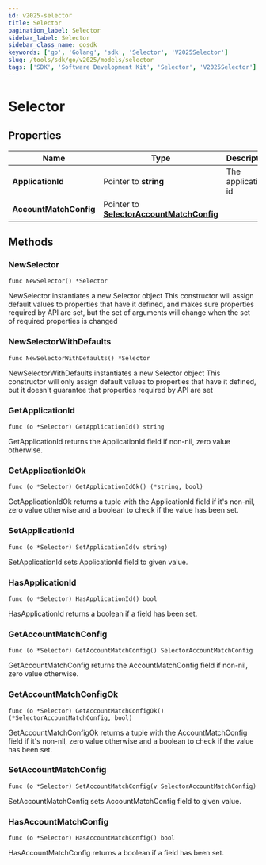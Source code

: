 ```yaml
---
id: v2025-selector
title: Selector
pagination_label: Selector
sidebar_label: Selector
sidebar_class_name: gosdk
keywords: ['go', 'Golang', 'sdk', 'Selector', 'V2025Selector'] 
slug: /tools/sdk/go/v2025/models/selector
tags: ['SDK', 'Software Development Kit', 'Selector', 'V2025Selector']
---
```


# Selector

## Properties

Name | Type | Description | Notes
------------ | ------------- | ------------- | -------------
**ApplicationId** | Pointer to **string** | The application id | [optional] 
**AccountMatchConfig** | Pointer to [**SelectorAccountMatchConfig**](selector-account-match-config) |  | [optional] 

## Methods

### NewSelector

`func NewSelector() *Selector`

NewSelector instantiates a new Selector object
This constructor will assign default values to properties that have it defined,
and makes sure properties required by API are set, but the set of arguments
will change when the set of required properties is changed

### NewSelectorWithDefaults

`func NewSelectorWithDefaults() *Selector`

NewSelectorWithDefaults instantiates a new Selector object
This constructor will only assign default values to properties that have it defined,
but it doesn't guarantee that properties required by API are set

### GetApplicationId

`func (o *Selector) GetApplicationId() string`

GetApplicationId returns the ApplicationId field if non-nil, zero value otherwise.

### GetApplicationIdOk

`func (o *Selector) GetApplicationIdOk() (*string, bool)`

GetApplicationIdOk returns a tuple with the ApplicationId field if it's non-nil, zero value otherwise
and a boolean to check if the value has been set.

### SetApplicationId

`func (o *Selector) SetApplicationId(v string)`

SetApplicationId sets ApplicationId field to given value.

### HasApplicationId

`func (o *Selector) HasApplicationId() bool`

HasApplicationId returns a boolean if a field has been set.

### GetAccountMatchConfig

`func (o *Selector) GetAccountMatchConfig() SelectorAccountMatchConfig`

GetAccountMatchConfig returns the AccountMatchConfig field if non-nil, zero value otherwise.

### GetAccountMatchConfigOk

`func (o *Selector) GetAccountMatchConfigOk() (*SelectorAccountMatchConfig, bool)`

GetAccountMatchConfigOk returns a tuple with the AccountMatchConfig field if it's non-nil, zero value otherwise
and a boolean to check if the value has been set.

### SetAccountMatchConfig

`func (o *Selector) SetAccountMatchConfig(v SelectorAccountMatchConfig)`

SetAccountMatchConfig sets AccountMatchConfig field to given value.

### HasAccountMatchConfig

`func (o *Selector) HasAccountMatchConfig() bool`

HasAccountMatchConfig returns a boolean if a field has been set.


